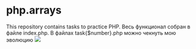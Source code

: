 # php.arrays
This repository contains tasks to practice PHP.
Весь функционал собран в файле index.php. В файлах task{$number}.php можно чекнуть мою эволюцию 
![](https://www.google.com/url?sa=i&url=https%3A%2F%2Fscrumtrek.ru%2Fblog%2Ftechnical-excellence%2F5822%2Frefaktoring%2F&psig=AOvVaw0i-x_lHiEwBuyc27opzqMB&ust=1730452130602000&source=images&cd=vfe&opi=89978449&ved=0CBQQjRxqFwoTCKDg1N-iuIkDFQAAAAAdAAAAABBY)
